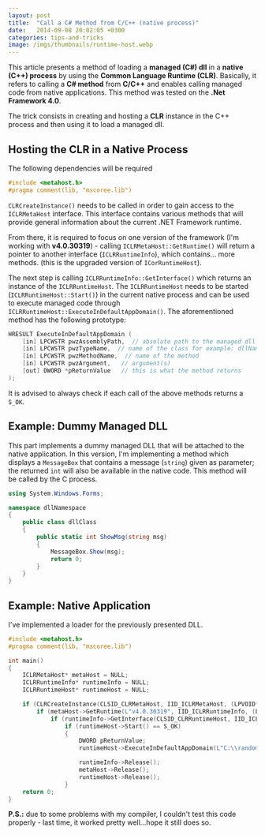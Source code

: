 ```yaml
---
layout: post
title:  "Call a C# Method from C/C++ (native process)"
date:   2014-09-08 20:02:05 +0300
categories: tips-and-tricks
image: /imgs/thumbnails/runtime-host.webp
---
```


This article presents a method of loading a **managed (C#) dll** in a **native (C++) process** by using the **Common Language Runtime (CLR)**. Basically, it refers to calling a **C# method** from **C/C++** and enables calling managed code from native applications. This method was tested on the **.Net Framework 4.0**.

The trick consists in creating and hosting a **CLR** instance in the C++ process and then using it to load a managed dll.


## Hosting the CLR in a Native Process

The following dependencies will be required

```c
#include <metahost.h>
#pragma comment(lib, "mscoree.lib")
```

`CLRCreateInstance()` needs to be called in order to gain access to the `ICLRMetaHost` interface. This interface contains various methods that will provide general information about the current .NET Framework runtime.

From there, it is required to focus on one version of the framework (I'm working with **v4.0.30319**) - calling `ICLRMetaHost::GetRuntime()` will return a pointer to another interface (`ICLRRuntimeInfo`), which contains... more methods. (this is the upgraded version of `ICorRuntimeHost`).

The next step is calling `ICLRRuntimeInfo::GetInterface()` which returns an instance of the `ICLRRuntimeHost`. The `ICLRRuntimeHost` needs to be started (`ICLRRuntimeHost::Start()`) in the current native process and can be used to execute managed code through `ICLRRuntimeHost::ExecuteInDefaultAppDomain()`. The aforementioned method has the following prototype:

```c
HRESULT ExecuteInDefaultAppDomain (
    [in] LPCWSTR pwzAssemblyPath,  // absolute path to the managed dll (not relative!)
    [in] LPCWSTR pwzTypeName,  // name of the class for example: dllNamespace.dllClass
    [in] LPCWSTR pwzMethodName,  // name of the method 
    [in] LPCWSTR pwzArgument,   // argument(s)
    [out] DWORD *pReturnValue   // this is what the method returns
);
```

It is advised to always check if each call of the above methods returns a `S_OK`.

## Example: Dummy Managed DLL

This part implements a dummy managed DLL that will be attached to the native application. In this version, I'm implementing a method which displays a `MessageBox` that contains a message (`string`) given as parameter; the returned `int` will also be available in the native code. This method will be called by the C process. 


```csharp
using System.Windows.Forms;

namespace dllNamespace
{
    public class dllClass
    {
        public static int ShowMsg(string msg)
        {
            MessageBox.Show(msg);
            return 0;
        }
    }
}
```

## Example: Native Application

I've implemented a loader for the previously presented DLL.

```c
#include <metahost.h>
#pragma comment(lib, "mscoree.lib")

int main()
{
    ICLRMetaHost* metaHost = NULL;
    ICLRRuntimeInfo* runtimeInfo = NULL;
    ICLRRuntimeHost* runtimeHost = NULL;

    if (CLRCreateInstance(CLSID_CLRMetaHost, IID_ICLRMetaHost, (LPVOID*)&metaHost) == S_OK)
        if (metaHost->GetRuntime(L"v4.0.30319", IID_ICLRRuntimeInfo, (LPVOID*)&runtimeInfo) == S_OK)
            if (runtimeInfo->GetInterface(CLSID_CLRRuntimeHost, IID_ICLRRuntimeHost, (LPVOID*)&runtimeHost) == S_OK)
                if (runtimeHost->Start() == S_OK)
	            {		
                    DWORD pReturnValue;
                    runtimeHost->ExecuteInDefaultAppDomain(L"C:\\random.dll", L"dllNamespace.dllClass", L"ShowMsg", L"It works!!", &pReturnValue);

                    runtimeInfo->Release();
                    metaHost->Release();
                    runtimeHost->Release();
                }
    return 0;
} 
```



**P.S.:** due to some problems with my compiler, I couldn't test this code properly - last time, it worked pretty well...hope it still does so.